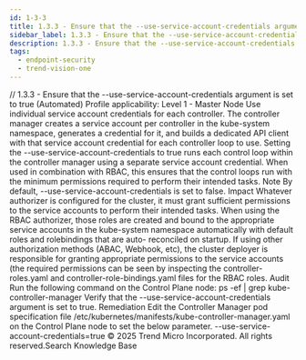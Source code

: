 ```yaml
---
id: 1-3-3
title: 1.3.3 - Ensure that the --use-service-account-credentials argument is set to true (Automated)
sidebar_label: 1.3.3 - Ensure that the --use-service-account-credentials argument is set to true (Automated)
description: 1.3.3 - Ensure that the --use-service-account-credentials argument is set to true (Automated)
tags:
  - endpoint-security
  - trend-vision-one
---
```


/*<![CDATA[*/ $('#title').html($('meta[name=map-description]').attr('content')); /*]]>*/ 1.3.3 - Ensure that the --use-service-account-credentials argument is set to true (Automated) Profile applicability: Level 1 - Master Node Use individual service account credentials for each controller. The controller manager creates a service account per controller in the kube-system namespace, generates a credential for it, and builds a dedicated API client with that service account credential for each controller loop to use. Setting the --use-service-account-credentials to true runs each control loop within the controller manager using a separate service account credential. When used in combination with RBAC, this ensures that the control loops run with the minimum permissions required to perform their intended tasks. Note By default, --use-service-account-credentials is set to false. Impact Whatever authorizer is configured for the cluster, it must grant sufficient permissions to the service accounts to perform their intended tasks. When using the RBAC authorizer, those roles are created and bound to the appropriate service accounts in the kube-system namespace automatically with default roles and rolebindings that are auto- reconciled on startup. If using other authorization methods (ABAC, Webhook, etc), the cluster deployer is responsible for granting appropriate permissions to the service accounts (the required permissions can be seen by inspecting the controller-roles.yaml and controller-role-bindings.yaml files for the RBAC roles. Audit Run the following command on the Control Plane node: ps -ef | grep kube-controller-manager Verify that the --use-service-account-credentials argument is set to true. Remediation Edit the Controller Manager pod specification file /etc/kubernetes/manifests/kube-controller-manager.yaml on the Control Plane node to set the below parameter. --use-service-account-credentials=true © 2025 Trend Micro Incorporated. All rights reserved.Search Knowledge Base